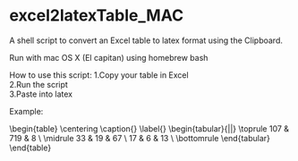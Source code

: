 # excel2latexTable_MAC
A shell script to convert an Excel table to latex format using the Clipboard.

Run with mac OS X (El capitan) using homebrew bash

How to use this script:
1.Copy your table in Excel  
2.Run the script  
3.Paste into latex  


Example:  

\begin{table}
	\centering
	\caption{}
	\label{}
	\begin{tabular}{||}
		\toprule
		107 & 719 & 8 \\
		\midrule
		33 & 19 & 67 \\
		17 & 6 & 13 \\
		\bottomrule
	\end{tabular}
\end{table}
 
